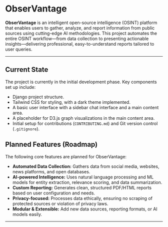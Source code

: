 
# ObserVantage

**ObserVantage** is an intelligent open-source intelligence (OSINT) platform that enables users to gather, analyze, and report information from public sources using cutting-edge AI methodologies. This project automates the entire OSINT workflow—from data collection to presenting actionable insights—delivering professional, easy-to-understand reports tailored to user queries.

---

## Current State

The project is currently in the initial development phase. Key components set up include:
- Django project structure.
- Tailwind CSS for styling, with a dark theme implemented.
- A basic user interface with a sidebar chat interface and a main content area.
- A placeholder for D3.js graph visualizations in the main content area.
- Initial setup for contributions (`CONTRIBUTING.md`) and Git version control (`.gitignore`).

## Planned Features (Roadmap)

The following core features are planned for ObserVantage:

- **Automated Data Collection:** Gathers data from social media, websites, news platforms, and open databases.
- **AI-powered Intelligence:** Uses natural language processing and ML models for entity extraction, relevance scoring, and data summarization.
- **Custom Reporting:** Generates clean, structured PDF/HTML reports based on user configuration and needs.
- **Privacy-focused:** Processes data ethically, ensuring no scraping of protected sources or violation of privacy laws.
- **Modular & Extensible:** Add new data sources, reporting formats, or AI models easily.

---
